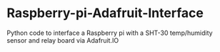 # Raspberry-pi-Adafruit-Interface
Python code to interface a Raspberry pi with a SHT-30 temp/humidity sensor and relay board via Adafruit.IO
